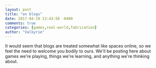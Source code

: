 ```yaml
---
layout: post
title: "on blogs"
date: 2017-04-10 13:43:58 -0400
comments: true
categories: [games,real-world,fabrication]
author: "Valkyrie"
---
```


It would seem that blogs are treated somewhat like spaces online, so we feel the need to welcome you bodily to ours. We'll be posting here about games we're playing, things we're learning, and anything we're thinking about.
